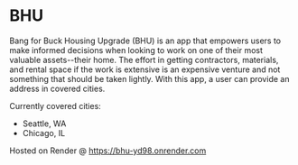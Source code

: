 # BHU

Bang for Buck Housing Upgrade (BHU) is an app that empowers users to make informed decisions when looking to work on one of their most valuable assets--their home. The effort in getting contractors, materials, and rental space if the work is extensive is an expensive venture and not something that should be taken lightly. With this app, a user can provide an address in covered cities.

Currently covered cities:
  - Seattle, WA
  - Chicago, IL

Hosted on Render @ https://bhu-yd98.onrender.com
